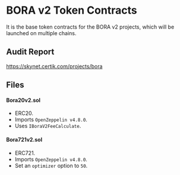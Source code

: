 # BORA v2 Token Contracts

It is the base token contracts for the BORA v2 projects, which will be launched on multiple chains.

## Audit Report

https://skynet.certik.com/projects/bora

## Files

#### Bora20v2.sol

- ERC20.
- Imports `OpenZeppelin v4.8.0`.
- Uses `IBoraV2FeeCalculate`.

#### Bora721v2.sol

- ERC721.
- Imports `OpenZeppelin v4.8.0`.
- Set an `optimizer` option to `50`.
